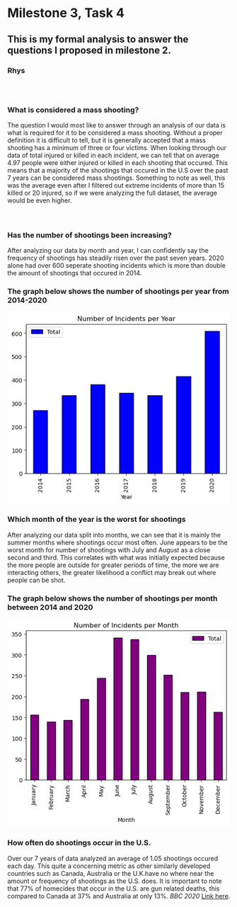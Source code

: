 # Milestone 3, Task 4
## This is my formal analysis to answer the questions I proposed in milestone 2.
### <b>Rhys</b>
###### <br/>
### <b>What is considered a mass shooting?</b>

The question I would most like to answer through an analysis of our data is what is required for it to be considered a mass shooting. Without a proper definition it is difficult to tell, but it is generally accepted that a mass shooting has a minimum of three or four victims. When looking through our data of total injured or killed in each incident, we can tell that on average 4.97 people were either injured or killed in each shooting that occured. This means that a majority of the shootings that occured in the U.S over the past 7 years can be considered mass shootings. Something to note as well, this was the average even after I filtered out extreme incidents of more than 15 killed or 20 injured, so if we were analyzing the full dataset, the average would be even higher.
#####  <br/>
### <b> Has the number of shootings been increasing?</b>
After analyzing our data by month and year, I can confidently say the frequency of shootings has steadily risen over the past seven years. 2020 alone had over 600 seperate shooting incidents which is more than double the amount of shootings that occured in 2014. 
### <b> The graph below shows the number of shootings per year from 2014-2020</b> 
![here](/images/per_year.png)
####
### <b>Which month of the year is the worst for shootings</b>
After analyzing our data split into months, we can see that it is mainly the summer months where shootings occur most often. June appears to be the worst month for number of shootings with July and August as a close second and third. This correlates with what was initially expected because the more people are outside for greater periods of time, the more we are interacting others, the greater likelihood a conflict may break out where people can be shot.
### <b> The graph below shows the number of shootings per month between 2014 and 2020</b>
![here](/images/per_month.png)
#### 
### <b> How often do shootings occur in the U.S.</b>
Over our 7 years of data analyzed an average of 1.05 shootings occured each day. This quite a concerning metric as other similarly developed countries such as Canada, Australia or the U.K.have no where near the amount or frequency of shootings as the U.S. does. It is important to note that 77% of homecides that occur in the U.S. are gun related deaths, this compared to Canada at 37% and Australia at only 13%. <i>BBC 2020</i> [Link here](https://www.bbc.com/news/world-us-canada-41488081).

